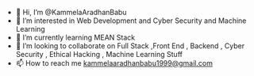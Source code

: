 - 👋 Hi, I’m @KammelaAradhanBabu
- 👀 I’m interested in Web Development and Cyber Security and Machine Learning
- 🌱 I’m currently learning MEAN Stack
- 💞️ I’m looking to collaborate on Full Stack ,Front End , Backend , Cyber Security , Ethical Hacking , Machine Learning Stuff
- 📫 How to reach me kammelaaradhanbabu1999@gmail.com

<!---
KammelaAradhanBabu/KammelaAradhanBabu is a ✨ special ✨ repository because its `README.md` (this file) appears on your GitHub profile.
You can click the Preview link to take a look at your changes.
--->
